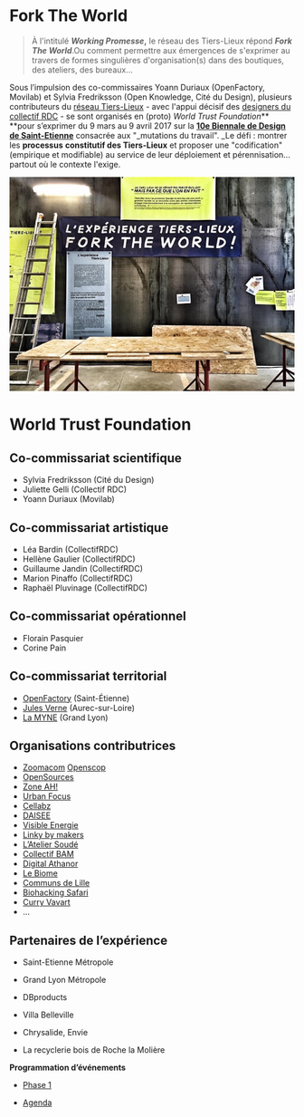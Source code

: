 # Fork The World

> À l'intitulé _**Working Promesse**_**,** le réseau des Tiers-Lieux répond _**Fork The World**_.Ou comment permettre aux émergences de s'exprimer au travers de formes singulières d'organisation\(s\) dans des boutiques, des ateliers, des bureaux...

Sous l’impulsion des co-commissaires Yoann Duriaux \(OpenFactory, Movilab\) et Sylvia Fredriksson \(Open Knowledge, Cité du Design\), plusieurs contributeurs du [réseau Tiers-Lieux](https://www.facebook.com/groups/tilios/) - avec l'appui décisif des [designers du collectif RDC](https://vimeo.com/200720088) - se sont organisés en \(proto\) _World Trust Foundation_** **pour s’exprimer du 9 mars au 9 avril 2017 sur la [**10e Biennale de Design de Saint-Etienne**](http://www.biennale-design.com/saint-etienne/2017/fr/home/) consacrée aux "_mutations du travail". _Le défi : montrer les **processus** **constitutif des Tiers-Lieux** et proposer une "codification" \(empirique et modifiable\) au service de leur déploiement et pérennisation... partout où le contexte l'exige. 

![](/assets/forktheworld_entrance.jpg)

# World Trust Foundation

## **Co-commissariat scientifique**

* Sylvia Fredriksson \(Cité du Design\)
* Juliette Gelli \(Collectif RDC\)
* Yoann Duriaux \(Movilab\)

## **Co-commissariat artistique**

* Léa Bardin \(CollectifRDC\)
* Hellène Gaulier \(CollectifRDC\)
* Guillaume Jandin \(CollectifRDC\)
* Marion Pinaffo \(CollectifRDC\)
* Raphaël Pluvinage \(CollectifRDC\)

## **Co-commissariat opérationnel**

* Florain Pasquier
* Corine Pain

## **Co-commissariat territorial**

* [OpenFactory](http://www.openfactory42.org) \(Saint-Étienne\)
* [Jules Verne](http://movilab.org/index.php?title=La_maison_Jules_Verne) \(Aurec-sur-Loire\)
* [La MYNE](http://lamyne.org) \(Grand Lyon\)

## Organisations contributrices

* [Zoomacom](/zoomacom)
  [Openscop](http://www.openscop.fr)
* [OpenSources](http://www.echo-system.fr/ecodesign/open-sources/)
* [Zone AH!](http://www.zone-ah.org)
* [Urban Focus](https://urbanfocusme.tumblr.com)
* [Cellabz](http://cellabz.com)
* [DAISEE](http://daisee.org)
* [Visible Energie](http://visiblenergie.fr)
* [Linky by makers](http://linkybymakers.fr)
* [L’Atelier Soudé](http://atelier-soude.fr)
* [Collectif BAM](http://www.collectifbam.fr)
* [Digital Athanor](http://www.digital-athanor.com)
* [Le Biome](http://lebiomefablab.wixsite.com/lebiome)
* [Communs de Lille](http://wiki.lescommuns.org/wiki/Assemblée_des_Communs_de_Lille)
* [Biohacking Safari](http://www.biohackingsafari.com)
* [Curry Vavart](http://www.curry-vavart.com/lieux.htm)
* ...

## **Partenaires de l’expérience**

* Saint-Etienne Métropole
* Grand Lyon Métropole
* DBproducts

* Villa Belleville

* Chrysalide, Envie
* La recyclerie bois de Roche la Molière

**Programmation d’événements**

* [Phase 1](https://docs.google.com/document/d/1GnfAS-EVOcYQccKZy9HZ0-QRj7OwEp8eKNfrRNOAq60/edit?usp=sharing)

* [Agenda](https://docs.google.com/spreadsheets/d/1yJBHEBMv0LHcT8ahxVsr5xnu1CP8yctY2do17XGq-xY/edit?usp=sharing)



